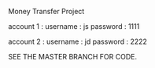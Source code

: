 Money Transfer Project

account 1 : username : js password : 1111

account 2 : username : jd password : 2222

SEE THE MASTER BRANCH FOR CODE.
